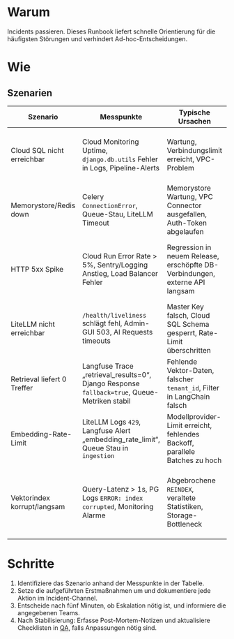# Warum
Incidents passieren. Dieses Runbook liefert schnelle Orientierung für die häufigsten Störungen und verhindert Ad-hoc-Entscheidungen.

# Wie
## Szenarien
| Szenario | Messpunkte | Typische Ursachen | Erstmaßnahmen | Eskalation |
| --- | --- | --- | --- | --- |
| Cloud SQL nicht erreichbar | Cloud Monitoring Uptime, `django.db.utils` Fehler in Logs, Pipeline-Alerts | Wartung, Verbindungslimit erreicht, VPC-Problem | Traffic einfrieren (kein weiteres Rollout), Statusseite aktualisieren, Verbindungslimits prüfen | Datenbank-Team / GCP Support, falls länger als 15 Minuten |
| Memorystore/Redis down | Celery `ConnectionError`, Queue-Stau, LiteLLM Timeout | Memorystore Wartung, VPC Connector ausgefallen, Auth-Token abgelaufen | Worker pausieren, Connector-Status prüfen, Failover-Redis aktivieren falls vorhanden | Platform-Team, ggf. Redis-Snapshot wiederherstellen |
| HTTP 5xx Spike | Cloud Run Error Rate > 5%, Sentry/Logging Anstieg, Load Balancer Fehler | Regression in neuem Release, erschöpfte DB-Verbindungen, externe API langsam | Sofortiger Traffic-Rollback laut [Pipeline](../cicd/pipeline.md), letzte stabile Revision aktivieren, Ressourcen-Auslastung prüfen | Produkt & Engineering Management, ggf. Feature-Flag deaktivieren |
| LiteLLM nicht erreichbar | `/health/liveliness` schlägt fehl, Admin-GUI 503, AI Requests timeouts | Master Key falsch, Cloud SQL Schema gesperrt, Rate-Limit überschritten | Schlüssel prüfen ([Security](../security/secrets.md)), Cloud Run Logs analysieren, Dienst neu starten | AI Platform Owner, ggf. API-Provider kontaktieren |
| Retrieval liefert 0 Treffer | Langfuse Trace „retrieval_results=0“, Django Response `fallback=true`, Queue-Metriken stabil | Fehlende Vektor-Daten, falscher `tenant_id`, Filter in LangChain falsch | Prüfe `documents`/`chunks` für Tenant, starte Ingestion-Mini-Batch laut [RAG-Ingestion](../rag/ingestion.md) | Data Ops für Content-Gaps, ggf. Produktteam |
| Embedding-Rate-Limit | LiteLLM Logs `429`, Langfuse Alert „embedding_rate_limit“, Queue Stau in `ingestion` | Modellprovider-Limit erreicht, fehlendes Backoff, parallele Batches zu hoch | Reduziere `BATCH_SIZE`, setze Retry Delay (siehe [Scaling](../operations/scaling.md)), informiere Stakeholder über Verzögerung | Provider-Support bei anhaltender Limitierung |
| Vektorindex korrupt/langsam | Query-Latenz > 1s, PG Logs `ERROR: index corrupted`, Monitoring Alarme | Abgebrochene `REINDEX`, veraltete Statistiken, Storage-Bottleneck | Leite Verkehr auf Fallback (`fallback=true`), führe `REINDEX CONCURRENTLY`/`ANALYZE` in Staging-Test durch, bevor Prod wieder Traffic erhält | Datenbank-Team, ggf. PITR-Restore |

# Schritte
1. Identifiziere das Szenario anhand der Messpunkte in der Tabelle.
2. Setze die aufgeführten Erstmaßnahmen um und dokumentiere jede Aktion im Incident-Channel.
3. Entscheide nach fünf Minuten, ob Eskalation nötig ist, und informiere die angegebenen Teams.
4. Nach Stabilisierung: Erfasse Post-Mortem-Notizen und aktualisiere Checklisten in [QA](../qa/checklists.md), falls Anpassungen nötig sind.
